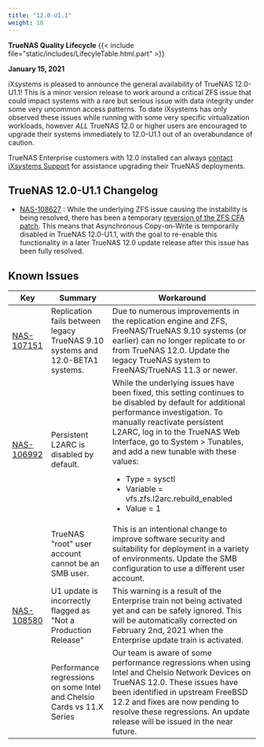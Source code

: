 ```yaml
---
title: "12.0-U1.1"
weight: 10
---
```


**TrueNAS Quality Lifecycle**
{{< include file="static/includes/LifecyleTable.html.part" >}}

**January 15, 2021**

iXsystems is pleased to announce the general availability of TrueNAS 12.0-U1.1! This is a minor version release to work around a critical ZFS issue that could impact systems with a rare but serious issue with data integrity under some very uncommon access patterns.  To date iXsystems has only observed these issues while running with some very specific virtualization workloads, however *ALL* TrueNAS 12.0 or higher users are encouraged to upgrade their systems immediately to 12.0-U1.1 out of an overabundance of caution.

TrueNAS Enterprise customers with 12.0 installed can always [contact iXsystems Support](/hub/initial-setup/support/#contacting-ixsystems-support) for assistance upgrading their TrueNAS deployments.

## TrueNAS 12.0-U1.1 Changelog

<ul>
<li><a href="https://jira.ixsystems.com/browse/NAS-108627" target=_blank>NAS-108627</a> : While the underlying ZFS issue causing the instability is being resolved, there has been a temporary <a href="https://github.com/freenas/ports/pull/940/files" target="_blank">reversion of the ZFS CFA patch</a>. This means that Asynchronous Copy-on-Write is temporarily disabled in TrueNAS 12.0-U1.1, with the goal to re-enable this functionality in a later TrueNAS 12.0 update release after this issue has been fully resolved. </li>
</ul>

## Known Issues

<body class="ql-editor ql-editor-view" style="font-size:14px;">
    <html>
        <body>
            <table width="100%">
                <thead>
                  <tr><th>Key</th><th>Summary</th><th>Workaround</th></tr>
                </thead>
                <tbody>
                    <tr>
                    	<td><a href="https://jira.ixsystems.com/browse/NAS-107151" target="_blank">NAS-107151</a></td>
                    	<td>Replication fails between legacy TrueNAS 9.10 systems and 12.0-BETA1 systems.</td>
                    	<td>Due to numerous improvements in the replication engine and ZFS, FreeNAS/TrueNAS 9.10 systems (or earlier) can no longer replicate to or from TrueNAS 12.0. Update the legacy TrueNAS system to FreeNAS/TrueNAS 11.3 or newer.</td>
                    </tr>
                  	<tr>
                  		<td><a href="https://jira.ixsystems.com/browse/NAS-106992" target="_blank">NAS-106992</a></td>
                  		<td>Persistent L2ARC is disabled by default.</td>
                  		<td>While the underlying issues have been fixed, this setting continues to be disabled by default for additional performance investigation. To manually reactivate persistent L2ARC, log in to the TrueNAS Web Interface, go to System > Tunables, and add a new tunable with these values:
                  			<ul>
		    					<li>Type = sysctl</li>
		    					<li>Variable = vfs.zfs.l2arc.rebuild_enabled</li>
		    					<li>Value = 1</li>
		    				</ul>
		    			</td>
		    		</tr>
					<tr>
						<td></td>
						<td>TrueNAS "root" user account cannot be an SMB user.</td>
						<td>This is an intentional change to improve software security and suitability for deployment in a variety of environments. Update the SMB configuration to use a different user account.</td>
		    		</tr>
		    		<tr>
						<td><a href="https://jira.ixsystems.com/browse/NAS-108580" target="_blank">NAS-108580</td>
						<td>U1 update is incorrectly flagged as "Not a Production Release"</td>
						<td>This warning is a result of the Enterprise train not being activated yet and can be safely ignored. This will be automatically corrected on February 2nd, 2021 when the Enterprise update train is activated.</td>
				    </tr>
				    <tr>
						<td></td>
						<td>Performance regressions on some Intel and Chelsio Cards vs 11.X Series</td>
						<td>Our team is aware of some performance regressions when using Intel and Chelsio Network Devices on TrueNAS 12.0. These issues have been identified in upstream FreeBSD 12.2 and fixes are now pending to resolve these regressions. An update release will be issued in the near future.</td>
		    		</tr>
                </tbody>
            </table>
        </body>
    </html>
